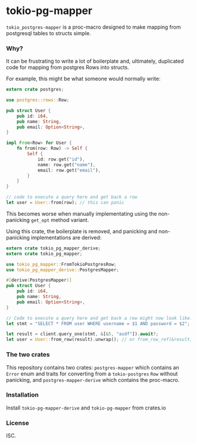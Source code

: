 # tokio-pg-mapper

`tokio_postgres-mapper` is a proc-macro designed to make mapping from postgresql
tables to structs simple.

### Why?

It can be frustrating to write a lot of boilerplate and, ultimately, duplicated
code for mapping from postgres Rows into structs.

For example, this might be what someone would normally write:

```rust
extern crate postgres;

use postgres::rows::Row;

pub struct User {
    pub id: i64,
    pub name: String,
    pub email: Option<String>,
}

impl From<Row> for User {
    fn from(row: Row) -> Self {
        Self {
            id: row.get("id"),
            name: row.get("name"),
            email: row.get("email"),
        }
    }
}

// code to execute a query here and get back a row
let user = User::from(row); // this can panic
```

This becomes worse when manually implementating using the non-panicking
`get_opt` method variant.

Using this crate, the boilerplate is removed, and panicking and non-panicking
implementations are derived:

```rust
extern crate tokio_pg_mapper_derive;
extern crate tokio_pg_mapper;

use tokio_pg_mapper::FromTokioPostgresRow;
use tokio_pg_mapper_derive::PostgresMapper;

#[derive(PostgresMapper)]
pub struct User {
    pub id: i64,
    pub name: String,
    pub email: Option<String>,
}

// Code to execute a query here and get back a row might now look like:
let stmt = "SELECT * FROM user WHERE username = $1 AND password = $2";

let result = client.query_one(stmt, &[&5, "asdf"]).await?;
let user = User::from_row(result).unwrap(); // or from_row_ref(&result)


```


### The two crates

This repository contains two crates: `postgres-mapper` which contains an `Error`
enum and traits for converting from a `tokio-postgres` `Row`
without panicking, and `postgres-mapper-derive` which contains the proc-macro.


### Installation

Install `tokio-pg-mapper-derive` and `tokio-pg-mapper` from crates.io


### License

ISC.
